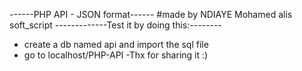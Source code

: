 ------PHP API - JSON format------
#made by NDIAYE Mohamed alis soft_script
-------------Test it by doing this:--------
- create a db named api and import the sql file
- go to localhost/PHP-API
-Thx for sharing it :)